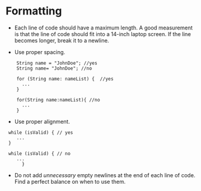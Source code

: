 # Formatting

* Each line of code should have a maximum length. A good measurement is that the line of code should fit into a 14-inch laptop screen. If the line becomes longer, break it to a newline. 

*  Use proper spacing.
```
    String name = "JohnDoe"; //yes
    String name= "JohnDoe"; //no
    
    for (String name: nameList) {  //yes
      ...
    }
    
    for(String name:nameList){ //no
      ...
    }

```

* Use proper alignment.
```
 while (isValid) { // yes
    ...   
 }
 
 while (isValid) { // no
    ...
      }
```

* Do not add *unnecessary* empty newlines at the end of each line of code. Find a perfect balance on when to use them. 
